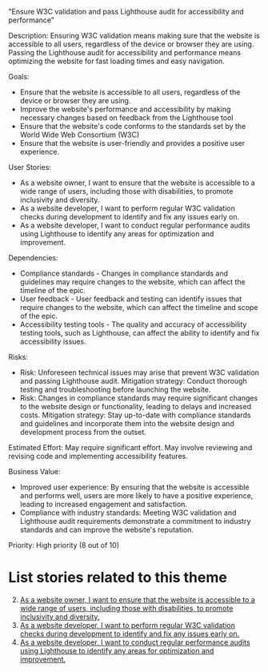 "Ensure W3C validation and pass Lighthouse audit for accessibility and performance"

Description: Ensuring W3C validation means making sure that the website is accessible to all users, regardless of the device or browser they are using. Passing the Lighthouse audit for accessibility and performance means optimizing the website for fast loading times and easy navigation. 

Goals: 
* Ensure that the website is accessible to all users, regardless of the device or browser they are using.
* Improve the website's performance and accessibility by making necessary changes based on feedback from the Lighthouse tool
* Ensure that the website's code conforms to the standards set by the World Wide Web Consortium (W3C)
* Ensure that the website is user-friendly and provides a positive user experience.

User Stories: 
* As a website owner, I want to ensure that the website is accessible to a wide range of users, including those with disabilities, to promote inclusivity and diversity.
* As a website developer, I want to perform regular W3C validation checks during development to identify and fix any issues early on.
* As a website developer, I want to conduct regular performance audits using Lighthouse to identify any areas for optimization and improvement.

Dependencies: 
* Compliance standards - Changes in compliance standards and guidelines may require changes to the website, which can affect the timeline of the epic.
* User feedback - User feedback and testing can identify issues that require changes to the website, which can affect the timeline and scope of the epic.
* Accessibility testing tools - The quality and accuracy of accessibility testing tools, such as Lighthouse, can affect the ability to identify and fix accessibility issues.

Risks: 
* Risk: Unforeseen technical issues may arise that prevent W3C validation and passing Lighthouse audit.
Mitigation strategy: Conduct thorough testing and troubleshooting before launching the website. 
* Risk: Changes in compliance standards may require significant changes to the website design or functionality, leading to delays and increased costs.
Mitigation strategy: Stay up-to-date with compliance standards and guidelines and incorporate them into the website design and development process from the outset.

Estimated Effort: May require significant effort. May involve reviewing and revising code and implementing accessibility features.

Business Value: 
* Improved user experience: By ensuring that the website is accessible and performs well, users are more likely to have a positive experience, leading to increased engagement and satisfaction.
* Compliance with industry standards: Meeting W3C validation and Lighthouse audit requirements demonstrate a commitment to industry standards and can improve the website's reputation.

Priority: High priority (8 out of 10) 

# List stories related to this theme
2. [As a website owner, I want to ensure that the website is accessible to a wide range of users, including those with disabilities, to promote inclusivity and diversity.](documentation/templates/theme/initiatives/epics/stories/story1.md)
3. [As a website developer, I want to perform regular W3C validation checks during development to identify and fix any issues early on.](documentation/templates/theme/initiatives/epics/stories/story2.md)
4. [As a website developer, I want to conduct regular performance audits using Lighthouse to identify any areas for optimization and improvement.](documentation/templates/theme/initiatives/epics/stories/story3.md)

